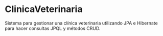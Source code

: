# ClinicaVeterinaria
Sistema para gestionar una clínica veterinaria utilizando JPA e Hibernate para hacer consultas JPQL y métodos CRUD.
